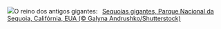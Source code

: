 ![](https://www.bing.com/th?id=OHR.GiantSequoias_PT-BR0989155735_UHD.jpg&w=1000)O reino dos antigos gigantes:&nbsp;&ensp;[Sequoias gigantes, Parque Nacional da Sequoia, Califórnia, EUA (© Galyna Andrushko/Shutterstock)](https://www.bing.com/th?id=OHR.GiantSequoias_PT-BR0989155735_UHD.jpg)
<br><br/>
